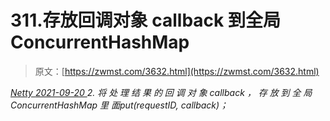 <!--yml
category: 未分类
date: 0001-01-01 00:00:00
--->

# 311.存放回调对象 callback 到全局 ConcurrentHashMap

> 原文：[https://zwmst.com/3632.html](https://zwmst.com/3632.html)

   [ *Netty* ](https://zwmst.com/netty)*[ <time datetime="2021-09-21T04:35:40+08:00"> 2021-09-20 </time> ](https://zwmst.com/3632.html)  2.  将 处 理 结 果 的 回 调 对 象 callback ， 存 放 到 全 局 ConcurrentHashMap 里 面put(requestID, callback)；*